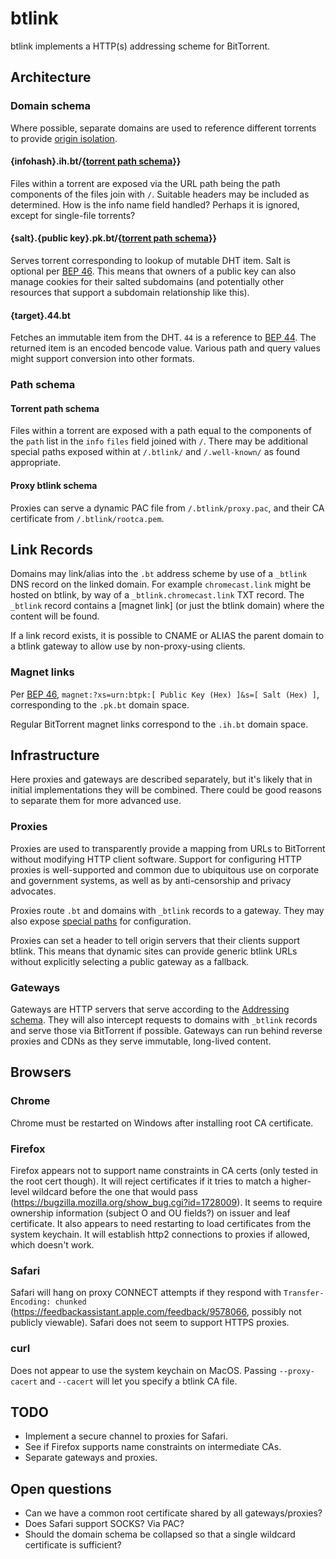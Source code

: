 # btlink

btlink implements a HTTP(s) addressing scheme for BitTorrent.

## Architecture

### Domain schema

Where possible, separate domains are used to reference different torrents to provide [origin isolation].

[origin isolation]: https://developer.mozilla.org/en-US/docs/Web/Security/Same-origin_policy

#### {infohash}.ih.bt/{[torrent path schema](#torrent-path-schema)}}

Files within a torrent are exposed via the URL path being the path components of the files join with `/`. Suitable headers may be included as determined. How is the info name field handled? Perhaps it is ignored, except for single-file torrents?
    
#### {salt}.{public key}.pk.bt/{[torrent path schema](#torrent-path-schema)}}

Serves torrent corresponding to lookup of mutable DHT item. Salt is optional per [BEP 46]. This means that owners of a public key can also manage cookies for their salted subdomains (and potentially other resources that support a subdomain relationship like this).

#### {target}.44.bt
Fetches an immutable item from the DHT. `44` is a reference to [BEP 44]. The returned item is an encoded bencode value. Various path and query values might support conversion into other formats.

[BEP 44]: http://bittorrent.org/beps/bep_0044.html
[BEP 46]: http://bittorrent.org/beps/bep_0046.html

### Path schema

#### Torrent path schema

Files within a torrent are exposed with a path equal to the components of the `path` list in the `info` `files` field joined with `/`. There may be additional special paths exposed within at `/.btlink/` and `/.well-known/` as found appropriate.

#### Proxy btlink schema

Proxies can serve a dynamic PAC file from `/.btlink/proxy.pac`, and their CA certificate from `/.btlink/rootca.pem`.

## Link Records

Domains may link/alias into the `.bt` address scheme by use of a `_btlink` DNS record on the linked domain. For example `chromecast.link` might be hosted on btlink, by way of a `_btlink.chromecast.link` TXT record. The `_btlink` record contains a [magnet link] (or just the btlink domain) where the content will be found.

If a link record exists, it is possible to CNAME or ALIAS the parent domain to a btlink gateway to allow use by non-proxy-using clients.

### Magnet links

Per [BEP 46], `magnet:?xs=urn:btpk:[ Public Key (Hex) ]&s=[ Salt (Hex) ]`, corresponding to the `.pk.bt` domain space.

Regular BitTorrent magnet links correspond to the `.ih.bt` domain space.

## Infrastructure

Here proxies and gateways are described separately, but it's likely that in initial implementations they will be combined. There could be good reasons to separate them for more advanced use.

### Proxies

Proxies are used to transparently provide a mapping from URLs to BitTorrent without modifying HTTP client software. Support for configuring HTTP proxies is well-supported and common due to ubiquitous use on corporate and government systems, as well as by anti-censorship and privacy advocates.

Proxies route `.bt` and domains with `_btlink` records to a gateway. They may also expose [special paths](#proxy-btlink-schema) for configuration.

Proxies can set a header to tell origin servers that their clients support btlink. This means that dynamic sites can provide generic btlink URLs without explicitly selecting a public gateway as a fallback.

[PAC]: https://developer.mozilla.org/en-US/docs/Web/HTTP/Proxy_servers_and_tunneling/Proxy_Auto-Configuration_PAC_file

### Gateways

Gateways are HTTP servers that serve according to the [Addressing schema](#addressing-schema). They will also intercept requests to domains with `_btlink` records and serve those via BitTorrent if possible. Gateways can run behind reverse proxies and CDNs as they serve immutable, long-lived content.

## Browsers

### Chrome

Chrome must be restarted on Windows after installing root CA certificate.

### Firefox

Firefox appears not to support name constraints in CA certs (only tested in the root cert though). It will reject certificates if it tries to match a higher-level wildcard before the one that would pass (https://bugzilla.mozilla.org/show_bug.cgi?id=1728009). It seems to require ownership information (subject O and OU fields?) on issuer and leaf certificate. It also appears to need restarting to load certificates from the system keychain. It will establish http2 connections to proxies if allowed, which doesn't work.

### Safari

Safari will hang on proxy CONNECT attempts if they respond with `Transfer-Encoding: chunked` (https://feedbackassistant.apple.com/feedback/9578066, possibly not publicly viewable). Safari does not seem to support HTTPS proxies.

### curl

Does not appear to use the system keychain on MacOS. Passing `--proxy-cacert` and `--cacert` will let you specify a btlink CA file.

## TODO

 * Implement a secure channel to proxies for Safari.
 * See if Firefox supports name constraints on intermediate CAs.
 * Separate gateways and proxies.

## Open questions

 * Can we have a common root certificate shared by all gateways/proxies?
 * Does Safari support SOCKS? Via PAC?
 * Should the domain schema be collapsed so that a single wildcard certificate is sufficient?
